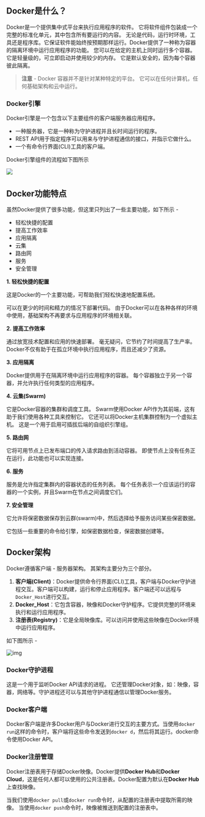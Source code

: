 ## Docker是什么？

Docker是一个提供集中式平台来执行应用程序的软件。 它将软件组件包装成一个完整的标准化单元，其中包含所有要运行的内容。 无论是代码，运行时环境，工具还是程序库。它保证软件能始终按预期那样运行。Docker提供了一种称为容器的隔离环境中运行应用程序的功能。 您可以在给定的主机上同时运行多个容器。 它是轻量级的，可立即启动并使用较少的内存。 它是默认安全的，因为每个容器彼此隔离。

> **注意** - Docker 容器并不是针对某种特定的平台。 它可以在任何计算机，任何基础架构和云中运行。

### Docker引擎

Docker引擎是一个包含以下主要组件的客户端服务器应用程序。

- 一种服务器，它是一种称为守护进程并且长时间运行的程序。
- REST API用于指定程序可以用来与守护进程通信的接口，并指示它做什么。
- 一个有命令行界面(CLI)工具的客户端。

Docker引擎组件的流程如下图所示

![](..\..\imgs\docker\docker引擎组件.png)

## Docker功能特点			 				 				 				 			

虽然Docker提供了很多功能，但这里只列出了一些主要功能，如下所示 - 

- 轻松快捷的配置
- 提高工作效率
- 应用隔离
- 云集
- 路由网
- 服务
- 安全管理

**1. 轻松快捷的配置**

这是Docker的一个主要功能，可帮助我们轻松快速地配置系统。

可以在更少的时间和精力的情况下部署代码。 由于Docker可以在各种各样的环境中使用，基础架构不再要求与应用程序的环境相关联。

**2. 提高工作效率**

通过放宽技术配置和应用的快速部署。 毫无疑问，它节约了时间提高了生产率。 Docker不仅有助于在孤立环境中执行应用程序，而且还减少了资源。

**3. 应用隔离**

Docker提供用于在隔离环境中运行应用程序的容器。 每个容器独立于另一个容器，并允许执行任何类型的应用程序。

**4. 云集(Swarm)**

它是Docker容器的集群和调度工具。 Swarm使用Docker API作为其前端，这有助于我们使用各种工具来控制它。 它还可以将Docker主机集群控制为一个虚拟主机。 这是一个用于启用可插拔后端的自组织引擎组。

**5. 路由网**

它将可用节点上已发布端口的传入请求路由到活动容器。 即使节点上没有任务正在运行，此功能也可以实现连接。

**6. 服务**

服务是允许指定集群内的容器状态的任务列表。 每个任务表示一个应该运行的容器的一个实例，并且Swarm在节点之间调度它们。

**7. 安全管理**

它允许将保密数据保存到云群(swarm)中，然后选择给予服务访问某些保密数据。

它包括一些重要的命令给引擎，如保密数据检查，保密数据创建等。

## Docker架构

Docker遵循客户端 - 服务器架构。 其架构主要分为三个部分。

1. **客户端(Client)**：Docker提供命令行界面(CLI)工具，客户端与Docker守护进程交互。客户端可以构建，运行和停止应用程序。客户端还可以远程与`Docker_Host`进行交互。
2. **Docker_Host**：它包含容器，映像和Docker守护程序。它提供完整的环境来执行和运行应用程序。
3. **注册表(Registry)**：它是全局映像库。可以访问并使用这些映像在Docker环境中运行应用程序。

如下图所示 - 

![img](..\..\imgs\docker\docker架构.png)

### Docker守护进程

这是一个用于监听Docker API请求的进程。 它还管理Docker对象，如：映像，容器，网络等。守护进程还可以与其他守护进程通信以管理Docker服务。

### Docker客户端

Docker客户端是许多Docker用户与Docker进行交互的主要方式。当使用`docker run`这样的命令时，客户端将这些命令发送到`docker d`，然后将其运行。docker命令使用Docker API。

### Docker注册管理

Docker注册表用于存储Docker映像。Docker提供**Docker Hub**和**Docker Cloud**，这是任何人都可以使用的公共注册表。Docker配置为默认在**Docker Hub**上查找映像。

当我们使用`docker pull`或`docker run`命令时，从配置的注册表中提取所需的映像。 当使用`docker push`命令时，映像被推送到配置的注册表中。

